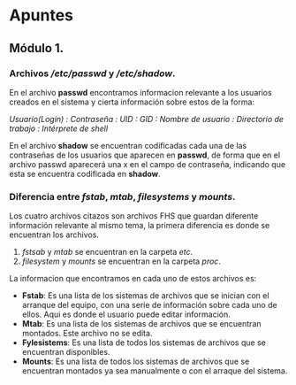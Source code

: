 # Apuntes

## Módulo 1.

### Archivos _/etc/passwd_ y _/etc/shadow_.

En el archivo __passwd__ encontramos informacion relevante a los usuarios creados en el sistema y cierta información sobre estos de la forma:

_Usuario(Login) : Contraseña : UID : GID : Nombre de usuario : Directorio de trabajo : Intérprete de shell_

En el archivo __shadow__ se encuentran codificadas cada una de las contraseñas de los usuarios que aparecen en __passwd__, de forma que en el archivo passwd aparecerá una x en el campo de contraseña, indicando que esta se encuentra codificada en __shadow__.

### Diferencia entre _fstab_, _mtab_, _filesystems_ y _mounts_.

Los cuatro archivos citazos son archivos FHS que guardan diferente información relevante al mismo tema, la primera diferencia es donde se encuentran los archivos.
1. _fstsab_ y _mtab_ se encuentran en la carpeta _etc_.
2. _filesystem_ y _mounts_ se encuentran en la carpeta _proc_.

La informacion que encontramos en cada uno de estos archivos es:

- __Fstab__: Es una lista de los sistemas de archivos que se inician con el arranque del equipo, con una serie de información sobre cada uno de ellos. Aqui es donde el usuario puede editar información.
- __Mtab__: Es una lista de los sistemas de archivos que se encuentran montados. Este archivo no se edita.
- __Fylesistems__: Es una lista de todos los sistemas de archivos que se encuentran disponibles.
- __Mounts__: Es una lista de todos los sistemas de archivos que se encuentran montados ya sea manualmente o con el arraque del sistema.
